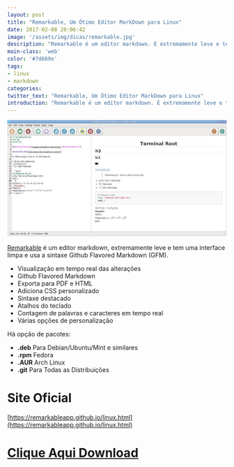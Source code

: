```yaml
---
layout: post
title: "Remarkable, Um Ótimo Editor MarkDown para Linux"
date: 2017-02-08 20:06:42
image: '/assets/img/dicas/remarkable.jpg'
description: "Remarkable é um editor markdown. É extremamente leve e tem uma interface limpa e usa a sintaxe Github Flavored Markdown (GFM)."
main-class: 'web'
color: '#7d669e'
tags:
- linux
- markdown
categories:
twitter_text: "Remarkable, Um Ótimo Editor MarkDown para Linux"
introduction: "Remarkable é um editor markdown. É extremamente leve e tem uma interface limpa e usa a sintaxe Github Flavored Markdown (GFM)."
---
```


![Remarkable](/assets/img/dicas/remarkable.jpg "Blog Linux")

[Remarkable](https://remarkableapp.github.io/linux.html) é um editor markdown, extremamente leve e tem uma interface limpa e usa a sintaxe Github Flavored Markdown (GFM). 

- Visualização em tempo real das alterações
- Github Flavored Markdown
- Exporta para PDF e HTML
- Adiciona CSS personalizado
- Sintaxe destacado
- Atalhos do teclado
- Contagem de palavras e caracteres em tempo real
- Várias opções de personalização

Há opção de pacotes:

- __.deb__ Para Debian/Ubuntu/Mint e similares
- __.rpm__ Fedora
- __.AUR__ Arch Linux
- __.git__ Para Todas as Distribuições

# Site Oficial
[https://remarkableapp.github.io/linux.html](https://remarkableapp.github.io/linux.html)

# [Clique Aqui Download](https://remarkableapp.github.io/linux/download.html)

<script async src="https://pagead2.googlesyndication.com/pagead/js/adsbygoogle.js"></script>

<!-- Informat -->
<ins class="adsbygoogle"
 style="display:block"
 data-ad-client="ca-pub-2838251107855362"
 data-ad-slot="2327980059"
 data-ad-format="auto"
 data-full-width-responsive="true"></ins>

<script>
(adsbygoogle = window.adsbygoogle || []).push({});
</script>

